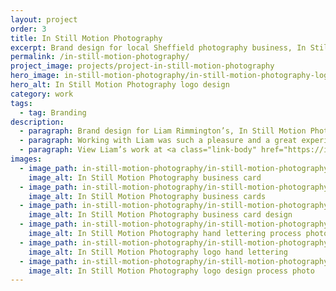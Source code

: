 ```yaml
---
layout: project
order: 3
title: In Still Motion Photography
excerpt: Brand design for local Sheffield photography business, In Still Motion Photography.
permalink: /in-still-motion-photography/
project_image: projects/project-in-still-motion-photography
hero_image: in-still-motion-photography/in-still-motion-photography-logo-design
hero_alt: In Still Motion Photography logo design
category: work
tags:
  - tag: Branding
description:
  - paragraph: Brand design for Liam Rimmington’s, In Still Motion Photography. Liam is a talented landscape, portrait, and still-life photographer from Sheffield.
  - paragraph: Working with Liam was such a pleasure and a great experience. After our initial conversation it was clear that Liam wanted something clean and minimal with a handmade, tactile quality to it. A hand lettered logo was the perfect solution to embody the desired aesthetic.
  - paragraph: View Liam’s work at <a class="link-body" href="https://instillmotion.co">instillmotion.co</a>
images:
  - image_path: in-still-motion-photography/in-still-motion-photography-business-card
    image_alt: In Still Motion Photography business card
  - image_path: in-still-motion-photography/in-still-motion-photography-business-cards-laid-out
    image_alt: In Still Motion Photography business cards
  - image_path: in-still-motion-photography/in-still-motion-photography-business-card-front-back
    image_alt: In Still Motion Photography business card design
  - image_path: in-still-motion-photography/in-still-motion-photography-hand-lettered-logo-design
    image_alt: In Still Motion Photography hand lettering process photo
  - image_path: in-still-motion-photography/in-still-motion-photography-logo-hand-lettering
    image_alt: In Still Motion Photography logo hand lettering
  - image_path: in-still-motion-photography/in-still-motion-photography-logo-process-shot
    image_alt: In Still Motion Photography logo design process photo
---
```

